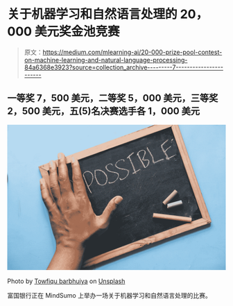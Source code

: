 # 关于机器学习和自然语言处理的 20，000 美元奖金池竞赛

> 原文：<https://medium.com/mlearning-ai/20-000-prize-pool-contest-on-machine-learning-and-natural-language-processing-84a6368e3923?source=collection_archive---------7----------------------->

## 一等奖 7，500 美元，二等奖 5，000 美元，三等奖 2，500 美元，五(5)名决赛选手各 1，000 美元

![](img/9745044a3b1d5bd9f7d07d0fb05d070b.png)

Photo by [Towfiqu barbhuiya](https://unsplash.com/@towfiqu999999?utm_source=medium&utm_medium=referral) on [Unsplash](https://unsplash.com?utm_source=medium&utm_medium=referral)

富国银行正在 MindSumo 上举办一场关于机器学习和自然语言处理的比赛。